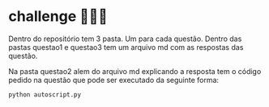 # challenge 🚀🚀🚀

Dentro do repositório tem 3 pasta. Um para cada questão. Dentro das pastas questao1 e questao3 tem um arquivo md com as respostas das questão.

Na pasta questao2 alem do arquivo md explicando a resposta tem o código pedido na questão que pode ser executado da seguinte forma:

```
python autoscript.py
```

